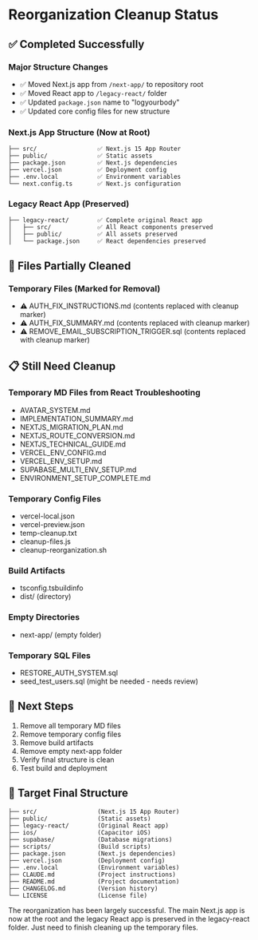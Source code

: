 # Reorganization Cleanup Status

## ✅ Completed Successfully

### Major Structure Changes
- ✅ Moved Next.js app from `/next-app/` to repository root
- ✅ Moved React app to `/legacy-react/` folder  
- ✅ Updated `package.json` name to "logyourbody"
- ✅ Updated core config files for new structure

### Next.js App Structure (Now at Root)
```
├── src/                 ✅ Next.js 15 App Router
├── public/              ✅ Static assets  
├── package.json         ✅ Next.js dependencies
├── vercel.json          ✅ Deployment config
├── .env.local           ✅ Environment variables
└── next.config.ts       ✅ Next.js configuration
```

### Legacy React App (Preserved)
```
├── legacy-react/        ✅ Complete original React app
│   ├── src/             ✅ All React components preserved
│   ├── public/          ✅ All assets preserved
│   └── package.json     ✅ React dependencies preserved
```

## 🧹 Files Partially Cleaned

### Temporary Files (Marked for Removal)
- ⚠️ AUTH_FIX_INSTRUCTIONS.md (contents replaced with cleanup marker)
- ⚠️ AUTH_FIX_SUMMARY.md (contents replaced with cleanup marker)  
- ⚠️ REMOVE_EMAIL_SUBSCRIPTION_TRIGGER.sql (contents replaced with cleanup marker)

## 📋 Still Need Cleanup

### Temporary MD Files from React Troubleshooting
- AVATAR_SYSTEM.md
- IMPLEMENTATION_SUMMARY.md
- NEXTJS_MIGRATION_PLAN.md
- NEXTJS_ROUTE_CONVERSION.md
- NEXTJS_TECHNICAL_GUIDE.md
- VERCEL_ENV_CONFIG.md
- VERCEL_ENV_SETUP.md
- SUPABASE_MULTI_ENV_SETUP.md
- ENVIRONMENT_SETUP_COMPLETE.md

### Temporary Config Files
- vercel-local.json
- vercel-preview.json
- temp-cleanup.txt
- cleanup-files.js
- cleanup-reorganization.sh

### Build Artifacts
- tsconfig.tsbuildinfo
- dist/ (directory)

### Empty Directories
- next-app/ (empty folder)

### Temporary SQL Files  
- RESTORE_AUTH_SYSTEM.sql
- seed_test_users.sql (might be needed - needs review)

## 🎯 Next Steps

1. Remove all temporary MD files
2. Remove temporary config files
3. Remove build artifacts
4. Remove empty next-app folder
5. Verify final structure is clean
6. Test build and deployment

## 📁 Target Final Structure

```
├── src/                 (Next.js 15 App Router)
├── public/              (Static assets)
├── legacy-react/        (Original React app)
├── ios/                 (Capacitor iOS)
├── supabase/            (Database migrations)
├── scripts/             (Build scripts)
├── package.json         (Next.js dependencies)
├── vercel.json          (Deployment config)
├── .env.local           (Environment variables)
├── CLAUDE.md            (Project instructions)
├── README.md            (Project documentation)
├── CHANGELOG.md         (Version history)
└── LICENSE              (License file)
```

The reorganization has been largely successful. The main Next.js app is now at the root and the legacy React app is preserved in the legacy-react folder. Just need to finish cleaning up the temporary files.